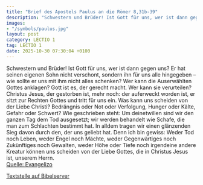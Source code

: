 ```yaml
---
title: "Brief des Apostels Paulus an die Römer 8,31b-39"
description: "Schwestern und Brüder! Ist Gott für uns, wer ist dann gegen uns? Er hat seinen eigenen Sohn nicht verschont, sondern ihn für uns alle hingegeben – wie sollte er uns mit ihm nicht alles schenken? Wer kann die Auserwählten Gottes anklagen? Gott ist es, der gerecht macht. Wer kann s...."
images:
- "/symbols/paulus.jpg"
layout: post
category: LECTIO 1
tag: LECTIO 1
date: 2025-10-30 07:30:04 +0100
---
```

Schwestern und Brüder! Ist Gott für uns, wer ist dann gegen uns?
Er hat seinen eigenen Sohn nicht verschont, sondern ihn für uns alle hingegeben – wie sollte er uns mit ihm nicht alles schenken?
Wer kann die Auserwählten Gottes anklagen? Gott ist es, der gerecht macht.
Wer kann sie verurteilen? Christus Jesus, der gestorben ist, mehr noch: der auferweckt worden ist, er sitzt zur Rechten Gottes und tritt für uns ein.<!--more-->
Was kann uns scheiden von der Liebe Christi? Bedrängnis oder Not oder Verfolgung, Hunger oder Kälte, Gefahr oder Schwert?
Wie geschrieben steht: Um deinetwillen sind wir den ganzen Tag dem Tod ausgesetzt; wir werden behandelt wie Schafe, die man zum Schlachten bestimmt hat.
In alldem tragen wir einen glänzenden Sieg davon durch den, der uns geliebt hat.
Denn ich bin gewiss: Weder Tod noch Leben, weder Engel noch Mächte, weder Gegenwärtiges noch Zukünftiges noch Gewalten,
weder Höhe oder Tiefe noch irgendeine andere Kreatur können uns scheiden von der Liebe Gottes, die in Christus Jesus ist, unserem Herrn.<br>
[Quelle: Evangelizo](https://evangeliumtagfuertag.org/DE/gospel)

[Textstelle auf Bibelserver](https://www.bibleserver.com/EU/Römer8,31b-39)
